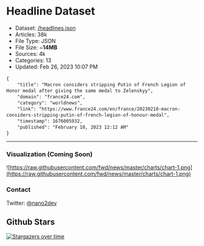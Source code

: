 # Headline Dataset

- Dataset: [/headlines.json](https://raw.githubusercontent.com/fwd/news/master/headlines.json) 
- Articles: 38k
- File Type: JSON
- File Size: ~**14MB**
- Sources: 4k
- Categories: 13
- Updated: Feb 26, 2023 10:07 PM

```
{
    "title": "Macron considers stripping Putin of French Legion of Honor medal after giving the same medal to Zelenskyy",
    "domain": "france24.com",
    "category": "worldnews",
    "link": "https://www.france24.com/en/france/20230210-macron-considers-stripping-putin-of-french-legion-of-honour-medal",
    "timestamp": 1676005932,
    "published": "February 10, 2023 12:12 AM"
}
```

---

### Visualization (Coming Soon)

![https://raw.githubusercontent.com/fwd/news/master/charts/chart-1.png](https://raw.githubusercontent.com/fwd/news/master/charts/chart-1.png)

### Contact 

Twitter: [@nano2dev](https://twitter.com/nano2dev)

## Github Stars

[![Stargazers over time](https://starchart.cc/fwd/news.svg)](https://starchart.cc/fwd/news)

